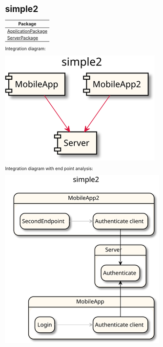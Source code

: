 
# simple2

| Package |
----|
[ApplicationPackage](ApplicationPackage/README.md)|
[ServerPackage](ServerPackage/README.md)|

Integration diagram:

![](simple2_integration.svg)

Integration diagram with end point analysis:

![](simple2EPA_integration.svg)
